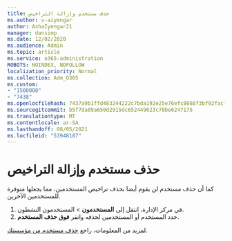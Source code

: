 ```yaml
---
title: حذف مستخدم وإزالة التراخيص
ms.author: v-aiyengar
author: AshaIyengar21
manager: dansimp
ms.date: 12/02/2020
ms.audience: Admin
ms.topic: article
ms.service: o365-administration
ROBOTS: NOINDEX, NOFOLLOW
localization_priority: Normal
ms.collection: Adm_O365
ms.custom:
- "1500008"
- "7438"
ms.openlocfilehash: 7437a9b1ffd483244222c7bda192e25e76efc8088f3bf92facfb27ee5bf0e503
ms.sourcegitcommit: b5f7da89a650d2915dc652449623c78be6247175
ms.translationtype: MT
ms.contentlocale: ar-SA
ms.lasthandoff: 08/05/2021
ms.locfileid: "53948187"
---
```

# <a name="delete-a-user-and-remove-licenses"></a>حذف مستخدم وإزالة التراخيص

كما أن حذف مستخدم لن يقوم أيضا بحذف تراخيص المستخدمين، مما يجعلها متوفرة للمستخدمين الآخرين. 
1. في مركز الإدارة، انتقل إلى **المستخدمون** > المستخدمون النشطون.
1. حدد المستخدم أو المستخدمين لحذفه وانقر **فوق حذف المستخدم**.

لمزيد من المعلومات، راجع [حذف مستخدم من مؤسستك](https://docs.microsoft.com/microsoft-365/admin/add-users/delete-a-user). 